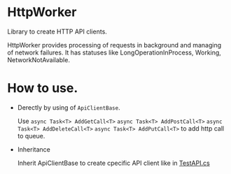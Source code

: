 # HttpWorker
Library to create HTTP API clients.

HttpWorker provides processing of requests in background and managing of network failures.
It has statuses like LongOperationInProcess, Working, NetworkNotAvailable.

# How to use.
* Derectly by using of `ApiClientBase`.

  Use
`async Task<T> AddGetCall<T>`
`async Task<T> AddPostCall<T>`
`async Task<T> AddDeleteCall<T>`
`async Task<T> AddPutCall<T>`
to add http call to queue.
* Inheritance

  Inherit ApiClientBase to create cpecific API client like in [TestAPI.cs](TestAPI/TestAPI.cs)
